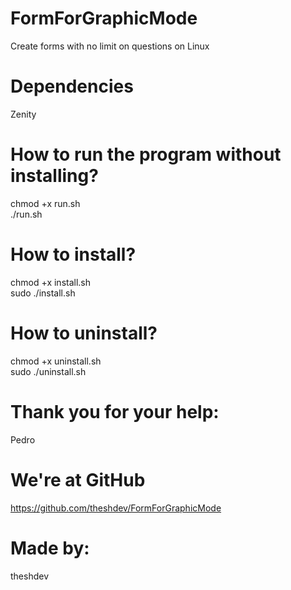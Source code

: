 # FormForGraphicMode
Create forms with no limit on questions on Linux

# Dependencies
Zenity

# How to run the program without installing?
<p>
chmod +x run.sh <br />
./run.sh
</p>

# How to install?
<p>
chmod +x install.sh <br />
sudo ./install.sh
</p>

# How to uninstall?
<p>
chmod +x uninstall.sh <br />
sudo ./uninstall.sh 
</p>

# Thank you for your help:
Pedro

# We're at GitHub
https://github.com/theshdev/FormForGraphicMode

# Made by:
theshdev
